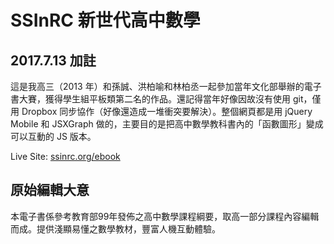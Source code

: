 # SSInRC 新世代高中數學

## 2017.7.13 加註

這是我高三（2013 年）和孫誠、洪柏喻和林柏丞一起參加當年文化部舉辦的電子書大賽，獲得學生組平板類第二名的作品。還記得當年好像因故沒有使用 git，僅用 Dropbox 同步協作（好像還造成一堆衝突要解決）。整個網頁都是用 jQuery Mobile 和 JSXGraph 做的，主要目的是把高中數學教科書內的「函數圖形」變成可以互動的 JS 版本。

Live Site: [ssinrc.org/ebook](http://ssinrc.org/ebook)

## 原始編輯大意

本電子書係參考教育部99年發佈之高中數學課程綱要，取高一部分課程內容編輯而成。提供淺顯易懂之數學教材，豐富人機互動體驗。
